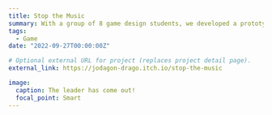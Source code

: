 ```yaml
---
title: Stop the Music
summary: With a group of 8 game design students, we developed a prototype of an audio experience using Unity and FMOD. Players swat gremlins playing instruments to prevent them from summoning their leader.
tags:
  - Game
date: "2022-09-27T00:00:00Z"

# Optional external URL for project (replaces project detail page).
external_link: https://jodagon-drago.itch.io/stop-the-music

image:
  caption: The leader has come out!
  focal_point: Smart
---
```

